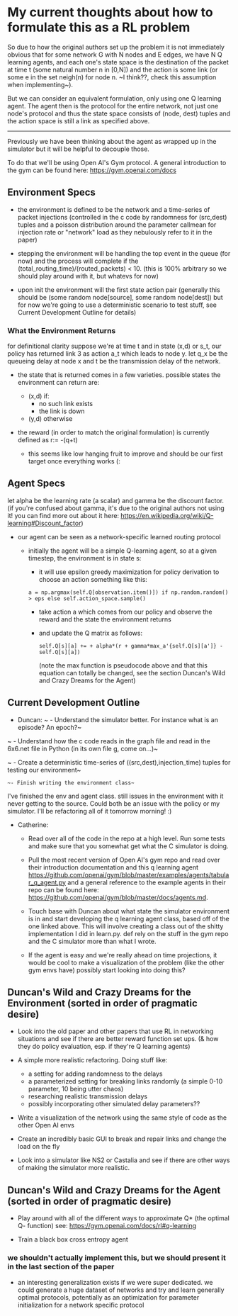 # My current thoughts about how to formulate this as a RL problem

So due to how the original authors set up the problem it is not immediately obvious that for some network G with N nodes and E edges, we have N Q learning agents, and each one's state space is the destination of the packet at time t (some natural number n in [0,N]) and the action is some link (or some e in the set neigh(n) for node n. ~I think??, check this assumption when implementing~).

But we can consider an equivalent formulation, only using one Q learning agent. The agent then is the protocol for the entire network, not just one node's protocol and thus the state space consists of (node, dest) tuples and the action space is still a link as specified above.

--------------------------------------------------------------------------------

Previously we have been thinking about the agent as wrapped up in the simulator but it will be helpful to decouple those.

To do that we'll be using Open AI's Gym protocol. A general introduction to the gym can be found here:
https://gym.openai.com/docs

## Environment Specs
- the environment is defined to be the network and a time-series of packet injections (controlled in the c code by randomness for (src,dest) tuples and a poisson distribution around the parameter callmean for injection rate or "network" load as they nebulously refer to it in the paper)

- stepping the environment will be handling the top event in the queue (for now) and the process will complete if the (total_routing_time)/(routed_packets) < 10. (this is 100% arbitrary so we should play around with it, but whatevs for now)

- upon init the environment will the first state action pair (generally this should be (some random node[source], some random node[dest]) but for now we're going to use a deterministic scenario to test stuff, see Current Development Outline for details)

### What the Environment Returns
for definitional clarity suppose we're at time t and in state (x,d) or s_t, our policy has returned link 3 as action a_t which leads to node y. let q_x be the queueing delay at node x and t be the transmission delay of the network.   

- the state that is returned comes in a few varieties.
possible states the environment can return are:
  - (x,d) if:
    - no such link exists
    - the link is down
  - (y,d) otherwise

- the reward (in order to match the original formulation) is currently defined as r:= -(q+t)
  - this seems like low hanging fruit to improve and should be our first target once everything works (:  


## Agent Specs
let alpha be the learning rate (a scalar) and gamma be the discount factor. (if you're confused about gamma, it's due to the original authors not using it! you can find more out about it here: https://en.wikipedia.org/wiki/Q-learning#Discount_factor)

- our agent can be seen as a network-specific learned routing protocol

  - initially the agent will be a simple Q-learning agent, so at a given timestep, the environment is in state s:

    - it will use epsilon greedy maximization for policy derivation to choose an action
     something like this:
     ```
     a = np.argmax(self.Q[observation.item()]) if np.random.random() > eps else self.action_space.sample()
     ```

    - take action a which comes from our policy and observe the reward and the state the environment returns

    - and update the Q matrix as follows:
      ```
      self.Q[s][a] += + alpha*(r + gamma*max_a'{self.Q[s][a']} - self.Q[s][a])
      ```
      (note the max function is pseudocode above and that this equation can totally be changed, see the section Duncan's Wild and Crazy Dreams for the Agent)



## Current Development Outline
  - Duncan:
~    - Understand the simulator better. For instance what is an episode? An epoch?~

~    - Understand how the c code reads in the graph file and read in the 6x6.net file in Python (in its own file g, come on...)~

~    - Create a deterministic time-series of ((src,dest),injection_time) tuples for testing our environment~

    ~- Finish writing the environment class~

I've finished the env and agent class. still issues in the environment with it never getting to the source. Could both be an issue with the policy or my simulator. I'll be refactoring all of it tomorrow morning!  :) 

  - Catherine:
    - Read over all of the code in the repo at a high level. Run some tests and make sure that you somewhat get what the C simulator is doing.

    - Pull the most recent version of Open AI's gym repo and read over their introduction documentation and this q learning agent https://github.com/openai/gym/blob/master/examples/agents/tabular_q_agent.py and a general reference to the example agents in their repo can be found here: https://github.com/openai/gym/blob/master/docs/agents.md.

    - Touch base with Duncan about what state the simulator environment is in and start developing the q learning agent class, based off of the one linked above. This will involve creating a class out of the shitty implementation I did in learn.py. def rely on the stuff in the gym repo and the C simulator more than what I wrote.

    - If the agent is easy and we're really ahead on time projections, it would be cool to make a visualization of the problem (like the other gym envs have) possibly start looking into doing this?   


## Duncan's Wild and Crazy Dreams for the Environment (sorted in order of pragmatic desire)

- Look into the old paper and other papers that use RL in networking situations and see if there are better reward function set ups. (& how they do policy evaluation, esp. if they're Q learning agents)

- A simple more realistic refactoring. Doing stuff like:
  - a setting for adding randomness to the delays
  - a parameterized setting for breaking links randomly (a simple 0-10 parameter, 10 being utter chaos)
  - researching realistic transmission delays
  - possibly incorporating other simulated delay parameters??  

- Write a visualization of the network using the same style of code as the other Open AI envs

- Create an incredibly basic GUI to break and repair links and change the load on the fly

- Look into a simulator like NS2 or Castalia and see if there are other ways of making the simulator more realistic.    


## Duncan's Wild and Crazy Dreams for the Agent (sorted in order of pragmatic desire)

- Play around with all of the different ways to approximate Q* (the optimal Q- function) see: https://gym.openai.com/docs/rl#q-learning

- Train a black box cross entropy agent


### we shouldn't actually implement this, but we should present it in the last section of the paper  
  - an interesting generalization exists if we were super dedicated. we could generate a huge dataset of networks and try and learn generally optimal protocols, potentially as an optimization for parameter initialization for a network specific protocol
